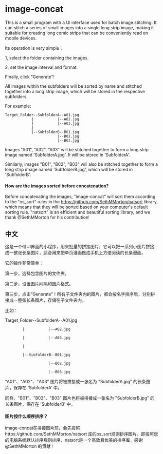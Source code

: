 # image-concat

This is a small program with a UI interface used for batch image stitching. It can stitch a series of small images into a single long strip image, making it suitable for creating long comic strips that can be conveniently read on mobile devices.

Its operation is very simple：

1, select the folder containing the images. 

2, set the image interval and format. 

Finally, click "Generate"! 

All images within the subfolders will be sorted by name and stitched together into a long strip image, which will be stored in the respective subfolders.

For example:

```
Target_Folder--SubfolderA--A01.jpg
            |           |--A02.jpg
            |           |--A03.jpg
            |           
            |--SubfolderB--B01.jpg
                        |--B02.jpg
                        |--B03.jpg
```

Images "A01", "A02", "A03" will be stitched together to form a long strip image named 'SubfolderA.jpg'. It will be stored in 'SubfolderA'. 

Similarly, images "B01", "B02", "B03" will also be stitched together to form a long strip image named 'SubfolderB.jpg', which will be stored in 'SubfolderB'.

#### How are the images sorted before concatenation?

Before concatenating the images, "image-concat" will sort them according to the "os_sort" rules in the https://github.com/SethMMorton/natsort library, which means that they will be sorted based on your computer's default sorting rule. "natsort" is an efficient and beautiful sorting library, and we thank @SethMMorton for his contribution!


## 中文

这是一个带UI界面的小程序，用来批量的拼接图片，它可以把一系列小图片拼接成一整张长条图片，适合用来把单页漫画做成手机上方便阅读的长条漫画。

它的操作非常简单：

第一步，选择包含图片的文件夹。

第二步，设置图片间隔和图片格式。

第三步，点击“Generate”！所有子文件夹内的图片，都会按名字排序后，分别拼接成一整张长条图片，存储在子文件夹内。

比如：

Target_Folder--SubfolderA--A01.jpg

            |           |--A02.jpg
            
            |           |--A03.jpg
            
            |           
            
            |--SubfolderB--B01.jpg
            
                        |--B02.jpg
                        
                        |--B03.jpg

"A01"、"A02"、"A03" 图片将被拼接成一张名为 "SubfolderA.jpg" 的长条图片，保存在 'SubfolderA' 中。

同样，"B01"、"B02"、"B03" 图片也将被拼接成一张名为 "SubfolderB.jpg" 的长条图片，保存在 'SubfolderB' 中。

#### 图片按什么顺序排序？

image-concat在拼接图片前，会先按照https://github.com/SethMMorton/natsort 库的os_sort规则排序图片，即按照您的电脑系统默认排序规则排序，natsort是一个高效且优美的排序库，感谢@SethMMorton 的贡献！
